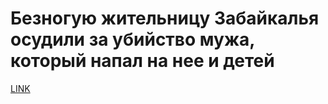 # Безногую жительницу Забайкалья осудили за убийство мужа, который напал на нее и детей 



[LINK](https://varlamov.ru/3506684.html)